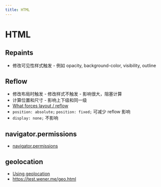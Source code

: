 ```yaml
---
title: HTML
---
```


# HTML

## Repaints
* 修改可见性样式触发 - 例如 opacity, background-color, visibility, outline

## Reflow
* 修改布局时触发 - 修改样式不触发 - 影响很大，阻塞计算
* 计算位置和尺寸 - 影响上下级和同一级
* [What forces layout / reflow](https://gist.github.com/paulirish/5d52fb081b3570c81e3a)
* `position: absolute;` `position: fixed;` 可减少 reflow 影响
* `display: none;` 不影响

## navigator.permissions
* [navigator.permissions](https://developer.mozilla.org/en-US/docs/Web/API/Navigator/permissions)

## geolocation
* [Using geolocation](https://developer.mozilla.org/en-US/docs/Web/API/Geolocation/Using_geolocation)
* https://test.wener.me/geo.html
